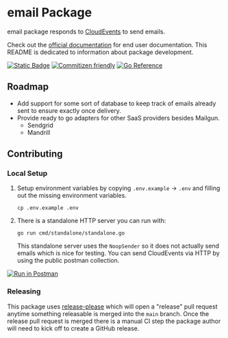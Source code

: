 # email Package
email package responds to [CloudEvents][cloud-events] to send emails.

Check out the [official documentation][docs] for end user documentation. This README is dedicated to information
about package development.

[![Static Badge](https://img.shields.io/badge/Documentation-green)][docs]
[![Commitizen friendly](https://img.shields.io/badge/commitizen-friendly-brightgreen.svg)](https://commitizen.github.io/cz-cli/)
[![Go Reference](https://pkg.go.dev/badge/github.com/itmayziii/email.svg)](https://pkg.go.dev/github.com/itmayziii/email)

## Roadmap
* Add support for some sort of database to keep track of emails already sent to ensure exactly once delivery.
* Provide ready to go adapters for other SaaS providers besides Mailgun.
  * Sendgrid
  * Mandrill

## Contributing

### Local Setup
1. Setup environment variables by copying `.env.example` -> `.env` and filling out the missing environment variables.
    ```shell
    cp .env.example .env
    ```

2. There is a standalone HTTP server you can run with:
    ```shell
    go run cmd/standalone/standalone.go
    ```

    This standalone server uses the `NoopSender` so it does not actually send emails which is nice for testing.
    You can send CloudEvents via HTTP by using the public postman collection.

[![Run in Postman](https://run.pstmn.io/button.svg)](https://app.getpostman.com/run-collection/135269-e02c0d1c-05d4-4cbe-b3e6-edc2d88a7dd1?action=collection%2Ffork&source=rip_markdown&collection-url=entityId%3D135269-e02c0d1c-05d4-4cbe-b3e6-edc2d88a7dd1%26entityType%3Dcollection%26workspaceId%3Dfd4b13b1-1b61-4a2a-9a77-f7e2158f0514)

### Releasing
This package uses [release-please][release-please] which will open a "release" pull request anytime something
releasable is merged into the `main` branch. Once the release pull request is merged there is a manual CI step the
package author will need to kick off to create a GitHub release.

[docs]: https://email-package.tommymay.dev
[cloud-events]: https://cloudevents.io/
[release-please]: https://github.com/googleapis/release-please
